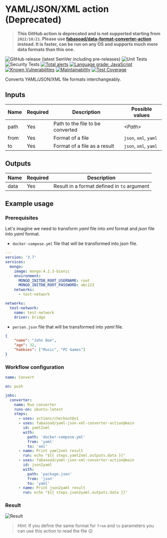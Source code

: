 # YAML/JSON/XML action (Deprecated)

> **This GitHub action is deprecated and is not supported starting from `2022/10/21`. Please use
> [fabasoad/data-format-converter-action](https://github.com/fabasoad/data-format-converter-action)
> instead. It is faster, can be run on any OS and supports much more data formats than this one.**

![GitHub release (latest SemVer including pre-releases)](https://img.shields.io/github/v/release/fabasoad/yaml-json-xml-converter-action?include_prereleases)
![Unit Tests](https://github.com/fabasoad/yaml-json-xml-converter-action/workflows/Unit%20Tests/badge.svg)
![Security Tests](https://github.com/fabasoad/yaml-json-xml-converter-action/workflows/Security%20Tests/badge.svg)
[![Total alerts](https://img.shields.io/lgtm/alerts/g/fabasoad/yaml-json-xml-converter-action.svg?logo=lgtm&logoWidth=18)](https://lgtm.com/projects/g/fabasoad/yaml-json-xml-converter-action/alerts/)
[![Language grade: JavaScript](https://img.shields.io/lgtm/grade/javascript/g/fabasoad/yaml-json-xml-converter-action.svg?logo=lgtm&logoWidth=18)](https://lgtm.com/projects/g/fabasoad/yaml-json-xml-converter-action/context:javascript)
[![Known Vulnerabilities](https://snyk.io/test/github/fabasoad/yaml-json-xml-converter-action/badge.svg)](https://snyk.io/test/github/fabasoad/yaml-json-xml-converter-action)
[![Maintainability](https://api.codeclimate.com/v1/badges/2e14282fa64af03f16b5/maintainability)](https://codeclimate.com/github/fabasoad/yaml-json-xml-converter-action/maintainability)
[![Test Coverage](https://api.codeclimate.com/v1/badges/2e14282fa64af03f16b5/test_coverage)](https://codeclimate.com/github/fabasoad/yaml-json-xml-converter-action/test_coverage)

Converts YAML/JSON/XML file formats interchangeably.

## Inputs

| Name | Required | Description                      | Possible values       |
|------|----------|----------------------------------|-----------------------|
| path | Yes      | Path to the file to be converted | _&lt;Path&gt;_        |
| from | Yes      | Format of a file                 | `json`, `xml`, `yaml` |
| to   | Yes      | Format of a file as a result     | `json`, `xml`, `yaml` |

## Outputs

| Name | Required | Description                                 |
|------|----------|---------------------------------------------|
| data | Yes      | Result in a format defined in `to` argument |

## Example usage

### Prerequisites

Let's imagine we need to transform _yaml_ file into _xml_ format and _json_ file into _yaml_ format.

- `docker-compose.yml` file that will be transformed into _json_ file.

```yaml
---
version: '3.7'
services:
  mongo:
    image: mongo:4.2.3-bionic
    environment:
      MONGO_INITDB_ROOT_USERNAME: root
      MONGO_INITDB_ROOT_PASSWORD: abc123
    networks:
      - test-network

networks:
  test-network:
    name: test-network
    driver: bridge
```

- `person.json` file that will be transformed into _yaml_ file.

```json
{
    "name": "John Doe",
    "age": 32,
    "hobbies": ["Music", "PC Games"]
}
```

### Workflow configuration

```yaml
name: Convert

on: push

jobs:
  converter:
    name: Run converter
    runs-on: ubuntu-latest
    steps:
      - uses: actions/checkout@v1
      - uses: fabasoad/yaml-json-xml-converter-action@main
        id: yaml2xml
        with:
          path: 'docker-compose.yml'
          from: 'yaml'
          to: 'xml'
      - name: Print yaml2xml result
        run: echo "${{ steps.yaml2xml.outputs.data }}"
      - uses: fabasoad/yaml-json-xml-converter-action@main
        id: json2yaml
        with:
          path: 'package.json'
          from: 'json'
          to: 'yaml'
      - name: Print json2yaml result
        run: echo "${{ steps.json2yaml.outputs.data }}"
```

### Result

![Result](screenshot.png)

> _Hint:_ If you define the same format for `from` and `to` parameters you can use this action to read the file :wink:
